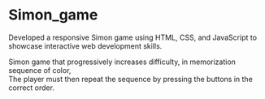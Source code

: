 <h1> Simon_game</h1>
<p> Developed a responsive Simon game using HTML, CSS, and JavaScript to showcase interactive web development skills.</p>
<p>Simon game that progressively increases difficulty, in memorization sequence of color, <br> The player must then repeat the sequence by pressing the buttons in the correct order.</p>
